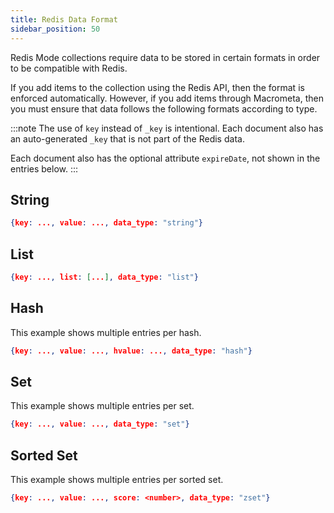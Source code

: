 ```yaml
---
title: Redis Data Format
sidebar_position: 50
---
```


Redis Mode collections require data to be stored in certain formats in order to be compatible with Redis.

If you add items to the collection using the Redis API, then the format is enforced automatically. However, if you add items through Macrometa, then you must ensure that data follows the following formats according to type.

:::note
The use of `key` instead of `_key` is intentional. Each document also has an auto-generated `_key` that is not part of the Redis data.

Each document also has the optional attribute `expireDate`, not shown in the entries below.
:::

## String

```json
{key: ..., value: ..., data_type: "string"}
```

## List

```json
{key: ..., list: [...], data_type: "list"}
```

## Hash

This example shows multiple entries per hash.

```json
{key: ..., value: ..., hvalue: ..., data_type: "hash"}
```

## Set

This example shows multiple entries per set.

```json
{key: ..., value: ..., data_type: "set"}
```

## Sorted Set

This example shows multiple entries per sorted set.

```json
{key: ..., value: ..., score: <number>, data_type: "zset"}
```
